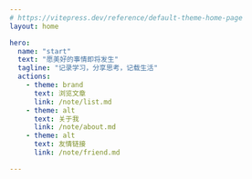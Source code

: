 ```yaml
---
# https://vitepress.dev/reference/default-theme-home-page
layout: home

hero:
  name: "start"
  text: "愿美好的事情即将发生"
  tagline: "记录学习，分享思考，记载生活"
  actions:
    - theme: brand
      text: 浏览文章
      link: /note/list.md
    - theme: alt
      text: 关于我
      link: /note/about.md
    - theme: alt
      text: 友情链接
      link: /note/friend.md

---
```


<script setup>
import Effect from './components/Effect.vue'
</script>

<ClientOnly>
  <Effect />
</ClientOnly>
